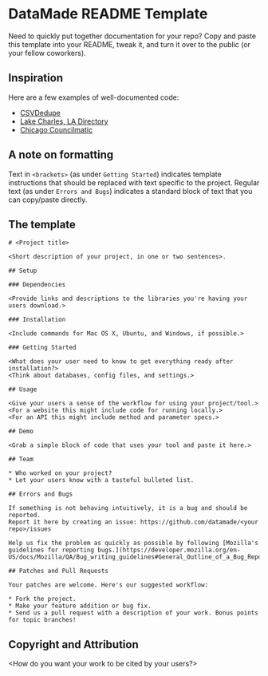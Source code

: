 # DataMade README Template

Need to quickly put together documentation for your repo? Copy and paste this template into your README, tweak it, and turn it over to the public (or your fellow coworkers).

## Inspiration

Here are a few examples of well-documented code:

* [CSVDedupe](https://github.com/datamade/csvdedupe)
* [Lake Charles, LA Directory](https://github.com/datamade/lake-charles-la-directory)
* [Chicago Councilmatic](https://github.com/datamade/chi-councilmatic)

## A note on formatting

Text in `<brackets>` (as under `Getting Started`) indicates template instructions that should be replaced with text specific to the project. Regular text (as under `Errors and Bugs`) indicates a standard block of text that you can copy/paste directly.

## The template

```
# <Project title>

<Short description of your project, in one or two sentences>. 

## Setup 

### Dependencies

<Provide links and descriptions to the libraries you're having your users download.>

### Installation

<Include commands for Mac OS X, Ubuntu, and Windows, if possible.>

### Getting Started

<What does your user need to know to get everything ready after installation?>
<Think about databases, config files, and settings.>

## Usage

<Give your users a sense of the workflow for using your project/tool.>
<For a website this might include code for running locally.>
<For an API this might include method and parameter specs.>

## Demo

<Grab a simple block of code that uses your tool and paste it here.>

## Team

* Who worked on your project? 
* Let your users know with a tasteful bulleted list.

## Errors and Bugs

If something is not behaving intuitively, it is a bug and should be reported.
Report it here by creating an issue: https://github.com/datamade/<your repo>/issues

Help us fix the problem as quickly as possible by following [Mozilla's guidelines for reporting bugs.](https://developer.mozilla.org/en-US/docs/Mozilla/QA/Bug_writing_guidelines#General_Outline_of_a_Bug_Report)

## Patches and Pull Requests

Your patches are welcome. Here's our suggested workflow:
 
* Fork the project.
* Make your feature addition or bug fix.
* Send us a pull request with a description of your work. Bonus points for topic branches!
```

## Copyright and Attribution

<How do you want your work to be cited by your users?>